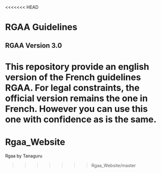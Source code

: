 <<<<<<< HEAD
# RGAA Guidelines
## RGAA Version 3.0

This repository provide an english version of the French guidelines RGAA. For legal constraints, the official version remains the one in French. However you can use this one with confidence as is the same.
=======
# Rgaa_Website
Rgaa by Tanaguru
>>>>>>> Rgaa_Website/master
